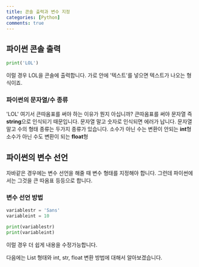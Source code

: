 ```yaml
---
title: 콘솔 출력과 변수 지정
categories: [Python]
comments: true
---
```

## 파이썬 콘솔 출력
```python
print('LOL')
```
이럴 경우 LOL을 콘솔에 출력합니다.
가로 안에 '텍스트'를 넣으면 텍스트가 나오는 형식이죠.

### 파이썬의 문자열/수 종류
'LOL' 여기서 큰따옴표를 써야 하는 이유가 뭔지 아십니까?
큰따옴표를 써야 문자열 즉 **string**으로 인식되기 때문입니다. 
문자열 말고 숫자로 인식되면 에러가 납니다.
문자열 말고 수의 형태 종류는 두가지 종류가 있습니다.
소수가 아닌 수는 변환이 안되는 **int**형
소수가 아닌 수도 변환이 되는 **float**형

## 파이썬의 변수 선언
자바같은 경우에는 변수 선언을 해줄 때 변수 형태를 지정해야 합니다. 그런데 파이썬에서는 그것을 큰 따옴표 등등으로 합니다.

### 변수 선언 방법

```python
variablestr = 'Sans'
variableint = 10

print(variablestr)
print(variableint)
```
이럴 경우 더 쉽게 내용을 수정가능합니다.

다음에는 List 형태와 int, str, float 변환 방법에 대해서 알아보겠습니다.
